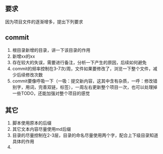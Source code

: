 ## 要求
因为项目文件的逐渐增多，提出下列要求

## commit
1. 根目录新增的目录，讲一下该目录的作用
2. 新增xx的xx
3. 存在较大的失误，需要进行备注，分析一下产生的原因，后续如何避免
4. commit的频率控制在3-7次/周，文件如果要修改了，浏览一下整个文件，减少后续修改次数
5. commit要像呼吸一下（一吸：提交新内容，这其中含有杂质，一呼：修改错别字，用词，完善双链，标签），一周左右更新整个项目一次，也可以处理掉一些TODO，还能加强对整个项目的感觉

## 其它
1. 脚本使用原本的后缀
2. 其它文本内容尽量使用md后缀
3. 目录的尽量控制在2-3层，目录的命名尽量使用两个字，配合上下级目录知道具体的作用
4. 